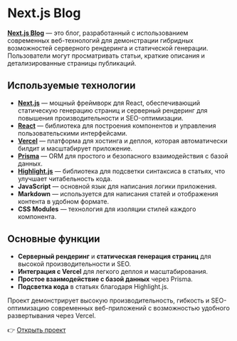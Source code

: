 # Next.js Blog

[**Next.js Blog**](https://next-blog-ay.vercel.app/) — это блог, разработанный с использованием современных веб-технологий для демонстрации гибридных возможностей серверного рендеринга и статической генерации. Пользователи могут просматривать статьи, краткие описания и детализированные страницы публикаций.

## Используемые технологии

-   **[Next.js](https://nextjs.org/)** — мощный фреймворк для React, обеспечивающий статическую генерацию страниц и серверный рендеринг для повышения производительности и SEO-оптимизации.
-   **[React](https://reactjs.org/)** — библиотека для построения компонентов и управления пользовательскими интерфейсами.
-   **[Vercel](https://vercel.com/)** — платформа для хостинга и деплоя, которая автоматически билдит и масштабирует приложение.
-   **[Prisma](https://www.prisma.io/)** — ORM для простого и безопасного взаимодействия с базой данных.
-   **[Highlight.js](https://highlightjs.org/)** — библиотека для подсветки синтаксиса в статьях, что улучшает читабельность кода.
-   **JavaScript** — основной язык для написания логики приложения.
-   **Markdown** — используется для написания статей и отображения контента в удобном формате.
-   **CSS Modules** — технология для изоляции стилей каждого компонента.

## Основные функции

-   **Серверный рендеринг** и **статическая генерация страниц** для высокой производительности и SEO.
-   **Интеграция с Vercel** для легкого деплоя и масштабирования.
-   **Простое взаимодействие с базой данных** через Prisma.
-   **Подсветка кода** в статьях благодаря Highlight.js.

Проект демонстрирует высокую производительность, гибкость и SEO-оптимизацию современных веб-приложений с возможностью удобного развертывания через Vercel.

👉 [Открыть проект](https://next-blog-ay.vercel.app/)
